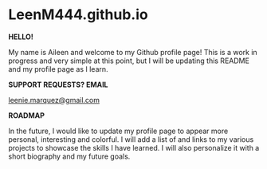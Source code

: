 # LeenM444.github.io

**HELLO!**

My name is Aileen and welcome to my Github profile page!  This is a work in progress and very simple at this point, but I will be updating this README and my profile page as I learn.  

**SUPPORT REQUESTS?  EMAIL**  

leenie.marquez@gmail.com

**ROADMAP**

In the future, I would like to update my profile page to appear more personal, interesting and colorful.  I will add a list of and links to my various projects to showcase the skills I have learned.  I will also personalize it with a short biography and my future goals.
